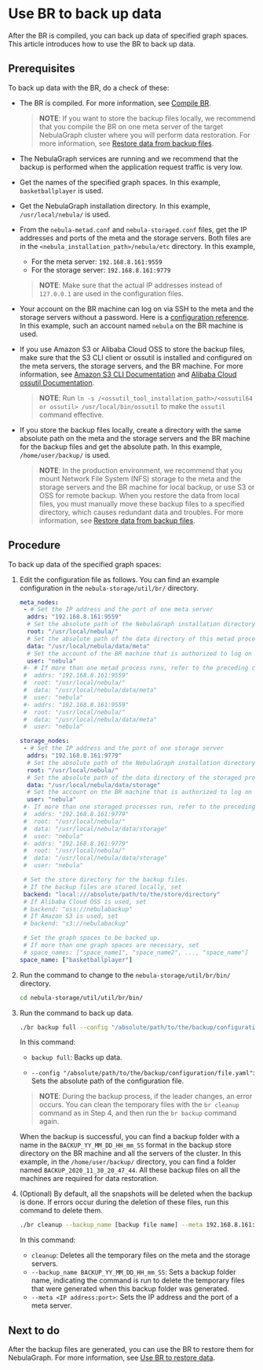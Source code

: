 # Use BR to back up data

After the BR is compiled, you can back up data of specified graph spaces. This article introduces how to use the BR to back up data.

## Prerequisites

To back up data with the BR, do a check of these:

- The BR is compiled. For more information, see [Compile BR](2.compile-br.md).
  > **NOTE**: If you want to store the backup files locally, we recommend that you compile the BR on one meta server of the target NebulaGraph cluster where you will perform data restoration. For more information, see [Restore data from backup files](4.br-restore-data.md).

- The NebulaGraph services are running and we recommend that the backup is performed when the application request traffic is very low.

- Get the names of the specified graph spaces. In this example, `basketballplayer` is used.

- Get the NebulaGraph installation directory. In this example, `/usr/local/nebula/` is used.

- From the `nebula-metad.conf` and `nebula-storaged.conf` files, get the IP addresses and ports of the meta and the storage servers. Both files are in the `<nebula_installation_path>/nebula/etc` directory. In this example,
  - For the meta server: `192.168.8.161:9559`
  - For the storage server: `192.168.8.161:9779`
  > **NOTE**: Make sure that the actual IP addresses instead of `127.0.0.1` are used in the configuration files.

- Your account on the BR machine can log on via SSH to the meta and the storage servers without a password. Here is a [configuration reference](http://alexander.holbreich.org/ssh-tunnel-without-password/ "Click and leave NebulaGraph Docs"). In this example, such an account named `nebula` on the BR machine is used.

- If you use Amazon S3 or Alibaba Cloud OSS to store the backup files, make sure that the S3 CLI client or ossutil is installed and configured on the meta servers, the storage servers, and the BR machine. For more information, see [Amazon S3 CLI Documentation](https://docs.amazonaws.cn/en_us/cli/latest/userguide/cli-services-s3.html "Click to go to AWS website") and [Alibaba Cloud ossutil Documentation](https://www.alibabacloud.com/help/doc-detail/120075.htm#concept-303829 "Click to go to Alibaba Cloud website").
  > **NOTE**: Run `ln -s /<ossutil_tool_installation_path>/<ossutil64 or ossutil> /usr/local/bin/ossutil` to make the `ossutil` command effective.

- If you store the backup files locally, create a directory with the same absolute path on the meta and the storage servers and the BR machine for the backup files and get the absolute path. In this example, `/home/user/backup/` is used.
  > **NOTE**: In the production environment, we recommend that you mount Network File System (NFS) storage to the meta and the storage servers and the BR machine for local backup, or use S3 or OSS for remote backup. When you restore the data from local files, you must manually move these backup files to a specified directory, which causes redundant data and troubles. For more information, see [Restore data from backup files](4.br-restore-data.md).

## Procedure

To back up data of the specified graph spaces:

1. Edit the configuration file as follows. You can find an example configuration in the `nebula-storage/util/br/` directory.

    ```yaml
    meta_nodes:
     - # Set the IP address and the port of one meta server
      addrs: "192.168.8.161:9559"
      # Set the absolute path of the NebulaGraph installation directory
      root: "/usr/local/nebula/"
      # Set the absolute path of the data directory of this metad process
      data: "/usr/local/nebula/data/meta"
      # Set the account of the BR machine that is authorized to log on to the meta server via SSH without a password
      user: "nebula"
     #- # If more than one metad process runs, refer to the preceding configuration to add more
     #  addrs: "192.168.8.161:9559"
     #  root: "/usr/local/nebula/"
     #  data: "/usr/local/nebula/data/meta"
     #  user: "nebula"
     #- addrs: "192.168.8.161:9559"
     #  root: "/usr/local/nebula/"
     #  data: "/usr/local/nebula/data/meta"
     #  user: "nebula"

    storage_nodes:
     - # Set the IP address and the port of one storage server
      addrs: "192.168.8.161:9779"
      # Set the absolute path of the NebulaGraph installation directory
      root: "/usr/local/nebula/"
      # Set the absolute path of the data directory of the storaged process
      data: "/usr/local/nebula/data/storage"
      # Set the account on the BR machine that is authorized to log on to the storage server via SSH without a password
      user: "nebula"
     #- If more than one storaged processes run, refer to the preceding configuration to add more
     #  addrs: "192.168.8.161:9779"
     #  root: "/usr/local/nebula/"
     #  data: "/usr/local/nebula/data/storage"
     #  user: "nebula"
     #- addrs: "192.168.8.161:9779"
     #  root: "/usr/local/nebula/"
     #  data: "/usr/local/nebula/data/storage"
     #  user: "nebula"

     # Set the store directory for the backup files.
     # If the backup files are stored locally, set 
     backend: "local:///absolute/path/to/the/store/directory"
     # If Alibaba Cloud OSS is used, set
     # backend: "oss://nebulabackup"
     # If Amazon S3 is used, set
     # backend: "s3://nebulabackup"

     # Set the graph spaces to be backed up.
     # If more than one graph spaces are necessary, set
     # space_names: ["space_name1", "space_name2", ..., "space_name"]
    space_name: ["basketballplayer"]
    ```

2. Run the command to change to the `nebula-storage/util/br/bin/` directory.

   ```bash
   cd nebula-storage/util/util/br/bin/
   ```

3. Run the command to back up data.

   ```bash
   ./br backup full --config "/absolute/path/to/the/backup/configuration/file.yaml"
   ```
  
   In this command:
  
   - `backup full`: Backs up data.

   - `--config "/absolute/path/to/the/backup/configuration/file.yaml"`: Sets the absolute path of the configuration file.

   > **NOTE**: During the backup process, if the leader changes, an error occurs. You can clean the temporary files with the `br cleanup` command as in Step 4, and then run the `br backup` command again.

   When the backup is successful, you can find a backup folder with a name in the `BACKUP_YY_MM_DD_HH_mm_SS` format in the backup store directory on the BR machine and all the servers of the cluster. In this example, in the `/home/user/backup/` directory, you can find a folder named `BACKUP_2020_11_30_20_47_44`. All these backup files on all the machines are required for data restoration.

4. (Optional) By default, all the snapshots will be deleted when the backup is done. If errors occur during the deletion of these files, run this command to delete them.

   ```bash
   ./br cleanup --backup_name [backup file name] --meta 192.168.8.161:9559
   ```

   In this command:
   - `cleanup`: Deletes all the temporary files on the meta and the storage servers.
   - `--backup_name BACKUP_YY_MM_DD_HH_mm_SS`: Sets a backup folder name, indicating the command is run to delete the temporary files that were generated when this backup folder was generated.
   - `--meta <IP address:port>`: Sets the IP address and the port of a meta server.

## Next to do

After the backup files are generated, you can use the BR to restore them for NebulaGraph. For more information, see [Use BR to restore data](4.br-restore-data.md).
